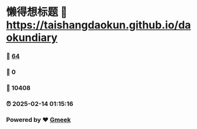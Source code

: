 # 懒得想标题 :link: https://taishangdaokun.github.io/daokundiary 
### :page_facing_up: [64](https://taishangdaokun.github.io/daokundiary/tag.html) 
### :speech_balloon: 0 
### :hibiscus: 10408 
### :alarm_clock: 2025-02-14 01:15:16 
### Powered by :heart: [Gmeek](https://github.com/Meekdai/Gmeek)
